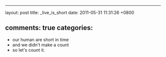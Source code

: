 
---
layout: post
title: _live_is_short
date: 2011-05-31 11:31:26 +0800

comments: true
categories: 
---

-   our human are short in time
-   and we didn't make a count
-   so let's count it.